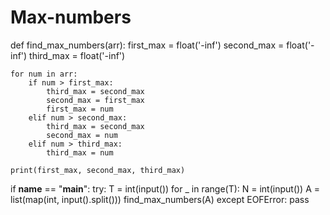 # Max-numbers

def find_max_numbers(arr):
    first_max = float('-inf')
    second_max = float('-inf')
    third_max = float('-inf')

    for num in arr:
        if num > first_max:
            third_max = second_max
            second_max = first_max
            first_max = num
        elif num > second_max:
            third_max = second_max
            second_max = num
        elif num > third_max:
            third_max = num

    print(first_max, second_max, third_max)

if __name__ == "__main__":
    try:
        T = int(input())
        for _ in range(T):
            N = int(input())
            A = list(map(int, input().split()))
            find_max_numbers(A)
    except EOFError:
        pass
